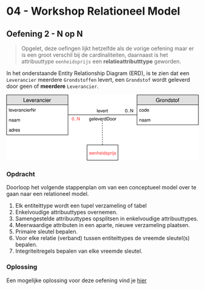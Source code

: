 # 04 - Workshop Relationeel Model

## Oefening 2 - N op N

> Opgelet, deze oefingen lijkt hetzelfde als de vorige oefening maar er is een groot verschil bij de cardinaliteiten, daarnaast is het attribuuttype `eenheidsprijs` een **relatieattributttype** geworden.

In het onderstaande Entity Relationship Diagram (ERD), is te zien dat een `Leverancier` meerdere `Grondstoffen` levert, een `Grondstof` wordt geleverd door geen of **meerdere** `Leverancier`.

<img src="./exercise-2.svg">

### Opdracht

Doorloop het volgende stappenplan om van een conceptueel model over te gaan naar een relationeel model.

1. Elk entiteittype wordt een tupel verzameling of tabel ​
2. Enkelvoudige attribuuttypes overnemen.​
3. Samengestelde attribuuttypes opsplitsen in enkelvoudige attribuuttypes.​
4. Meerwaardige attributen in een aparte, nieuwe verzameling plaatsen.​
5. Primaire sleutel bepalen.​
6. Voor elke relatie (verband) tussen entiteittypes de vreemde sleutel(s) bepalen.​
7. Integriteitregels bepalen van elke vreemde sleutel.​

### Oplossing

Een mogelijke oplossing voor deze oefening vind je [hier](../solutions/exercise-2.md)